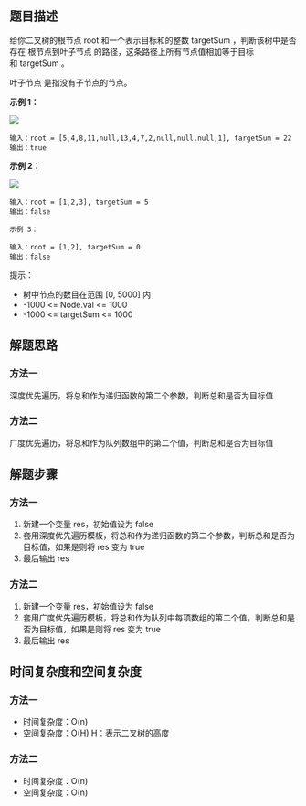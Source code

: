 ## 题目描述

给你二叉树的根节点 root 和一个表示目标和的整数 targetSum ，判断该树中是否存在 根节点到叶子节点 的路径，这条路径上所有节点值相加等于目标和 targetSum 。

叶子节点 是指没有子节点的节点。

**示例 1：**

![](https://assets.leetcode.com/uploads/2021/01/18/pathsum1.jpg)
```
输入：root = [5,4,8,11,null,13,4,7,2,null,null,null,1], targetSum = 22
输出：true
```
**示例 2：**

![](https://assets.leetcode.com/uploads/2021/01/18/pathsum2.jpg)
```
输入：root = [1,2,3], targetSum = 5
输出：false
```
```
示例 3：

输入：root = [1,2], targetSum = 0
输出：false
```

提示：

+ 树中节点的数目在范围 [0, 5000] 内
+ -1000 <= Node.val <= 1000
+ -1000 <= targetSum <= 1000

## 解题思路

### 方法一

深度优先遍历，将总和作为递归函数的第二个参数，判断总和是否为目标值

### 方法二

广度优先遍历，将总和作为队列数组中的第二个值，判断总和是否为目标值

## 解题步骤

### 方法一

1. 新建一个变量 res，初始值设为 false
2. 套用深度优先遍历模板，将总和作为递归函数的第二个参数，判断总和是否为目标值，如果是则将 res 变为 true
3. 最后输出 res

### 方法二

1. 新建一个变量 res，初始值设为 false
2. 套用广度优先遍历模板，将总和作为队列中每项数组的第二个值，判断总和是否为目标值，如果是则将 res 变为 true
3. 最后输出 res

## 时间复杂度和空间复杂度

### 方法一

+ 时间复杂度：O(n)
+ 空间复杂度：O(H) H：表示二叉树的高度

### 方法二

+ 时间复杂度：O(n)
+ 空间复杂度：O(n)